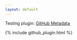 ```yaml
---
layout: default
---
```

Testing plugin: [GitHub Metadata](https://jekyll.github.io/github-metadata/site.github/)


{% include github_plugin.html %}